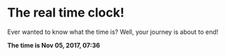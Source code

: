 # The real time clock!

Ever wanted to know what the time is? Well, your journey is about to end!

**The time is Nov 05, 2017, 07:36**